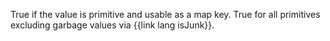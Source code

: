 True if the value is primitive and usable as a map key. True for all primitives excluding garbage values via {{link lang isJunk}}.
